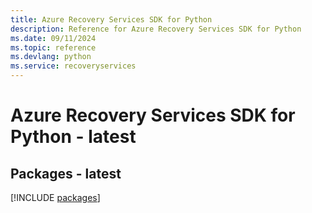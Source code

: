 ```yaml
---
title: Azure Recovery Services SDK for Python
description: Reference for Azure Recovery Services SDK for Python
ms.date: 09/11/2024
ms.topic: reference
ms.devlang: python
ms.service: recoveryservices
---
```

# Azure Recovery Services SDK for Python - latest
## Packages - latest
[!INCLUDE [packages](recovery-services-index.md)]